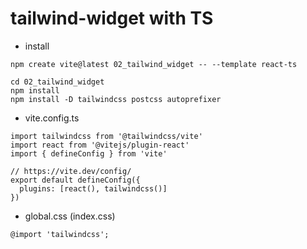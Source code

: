 # tailwind-widget with TS

- install
```
npm create vite@latest 02_tailwind_widget -- --template react-ts
```
```
cd 02_tailwind_widget
npm install
npm install -D tailwindcss postcss autoprefixer
```

- vite.config.ts
```
import tailwindcss from '@tailwindcss/vite'
import react from '@vitejs/plugin-react'
import { defineConfig } from 'vite'

// https://vite.dev/config/
export default defineConfig({
  plugins: [react(), tailwindcss()]
})
```

- global.css (index.css)
```
@import 'tailwindcss';
```
